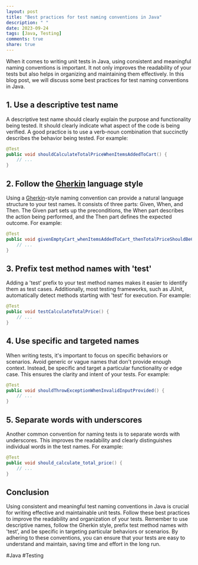 ```yaml
---
layout: post
title: "Best practices for test naming conventions in Java"
description: " "
date: 2023-09-24
tags: [Java, Testing]
comments: true
share: true
---
```


When it comes to writing unit tests in Java, using consistent and meaningful naming conventions is important. It not only improves the readability of your tests but also helps in organizing and maintaining them effectively. In this blog post, we will discuss some best practices for test naming conventions in Java.

## 1. Use a descriptive test name

A descriptive test name should clearly explain the purpose and functionality being tested. It should clearly indicate what aspect of the code is being verified. A good practice is to use a verb-noun combination that succinctly describes the behavior being tested. For example:

```java
@Test
public void shouldCalculateTotalPriceWhenItemsAddedToCart() {
    // ...
}
```

## 2. Follow the [Gherkin](https://cucumber.io/docs/gherkin/reference/) language style

Using a [Gherkin](https://cucumber.io/docs/gherkin/reference/)-style naming convention can provide a natural language structure to your test names. It consists of three parts: Given, When, and Then. The Given part sets up the preconditions, the When part describes the action being performed, and the Then part defines the expected outcome. For example:

```java
@Test
public void givenEmptyCart_whenItemsAddedToCart_thenTotalPriceShouldBeCalculated() {
    // ...
}
```

## 3. Prefix test method names with 'test'

Adding a 'test' prefix to your test method names makes it easier to identify them as test cases. Additionally, most testing frameworks, such as JUnit, automatically detect methods starting with 'test' for execution. For example:

```java
@Test
public void testCalculateTotalPrice() {
    // ...
}
```

## 4. Use specific and targeted names

When writing tests, it's important to focus on specific behaviors or scenarios. Avoid generic or vague names that don't provide enough context. Instead, be specific and target a particular functionality or edge case. This ensures the clarity and intent of your tests. For example:

```java
@Test
public void shouldThrowExceptionWhenInvalidInputProvided() {
    // ...
}
```

## 5. Separate words with underscores

Another common convention for naming tests is to separate words with underscores. This improves the readability and clearly distinguishes individual words in the test names. For example:

```java
@Test
public void should_calculate_total_price() {
    // ...
}
```

## Conclusion

Using consistent and meaningful test naming conventions in Java is crucial for writing effective and maintainable unit tests. Follow these best practices to improve the readability and organization of your tests. Remember to use descriptive names, follow the Gherkin style, prefix test method names with 'test', and be specific in targeting particular behaviors or scenarios. By adhering to these conventions, you can ensure that your tests are easy to understand and maintain, saving time and effort in the long run.

#Java #Testing